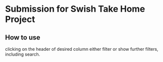 # Submission for Swish Take Home Project

## How to use

clicking on the header of desired column either filter or show further filters, including search.


